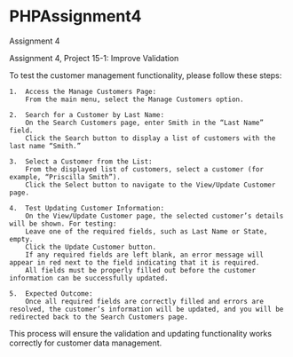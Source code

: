 # PHPAssignment4
Assignment 4

Assignment 4, Project 15-1: Improve Validation

To test the customer management functionality, please follow these steps:

	1.	Access the Manage Customers Page:
		From the main menu, select the Manage Customers option.
  
	2.	Search for a Customer by Last Name:
		On the Search Customers page, enter Smith in the “Last Name” field.
		Click the Search button to display a list of customers with the last name “Smith.”
  
	3.	Select a Customer from the List:
		From the displayed list of customers, select a customer (for example, “Priscilla Smith”).
		Click the Select button to navigate to the View/Update Customer page.
  
	4.	Test Updating Customer Information:
		On the View/Update Customer page, the selected customer’s details will be shown. For testing:
		Leave one of the required fields, such as Last Name or State, empty.
		Click the Update Customer button.
		If any required fields are left blank, an error message will appear in red next to the field indicating that it is required.
		All fields must be properly filled out before the customer information can be successfully updated.
  
	5.	Expected Outcome:
		Once all required fields are correctly filled and errors are resolved, the customer’s information will be updated, and you will be redirected back to the Search Customers page.

This process will ensure the validation and updating functionality works correctly for customer data management.



